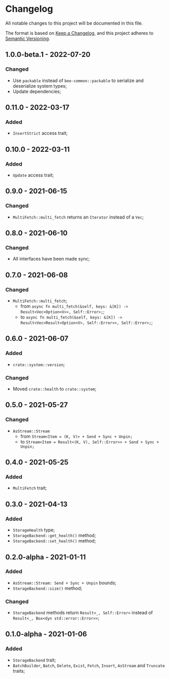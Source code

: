 # Changelog

All notable changes to this project will be documented in this file.

The format is based on [Keep a Changelog](https://keepachangelog.com/en/1.0.0/),
and this project adheres to [Semantic Versioning](https://semver.org/spec/v2.0.0.html).

<!-- ## Unreleased - YYYY-MM-DD

### Added

### Changed

### Deprecated

### Removed

### Fixed

### Security -->

## 1.0.0-beta.1 - 2022-07-20

### Changed

- Use `packable` instead of `bee-common::packable` to serialize and deserialize system types;
- Update dependencies;

## 0.11.0 - 2022-03-17

### Added

- `InsertStrict` access trait;

## 0.10.0 - 2022-03-11

### Added

- `Update` access trait;

## 0.9.0 - 2021-06-15

### Changed

- `MultiFetch::multi_fetch` returns an `Iterator` instead of a `Vec`;

## 0.8.0 - 2021-06-10

### Changed

- All interfaces have been made sync;

## 0.7.0 - 2021-06-08

### Changed

- `MultiFetch::multi_fetch`;
  - from `async fn multi_fetch(&self, keys: &[K]) -> Result<Vec<Option<V>>, Self::Error>;`;
  - to `async fn multi_fetch(&self, keys: &[K]) -> Result<Vec<Result<Option<V>, Self::Error>>, Self::Error>;`;

## 0.6.0 - 2021-06-07

### Added

- `crate::system::version`;

### Changed

- Moved `crate::health` to `crate::system`;

## 0.5.0 - 2021-05-27

### Changed

- `AsStream::Stream`
  - from  `Stream<Item = (K, V)> + Send + Sync + Unpin;`
  - to    `Stream<Item = Result<(K, V), Self::Error>> + Send + Sync + Unpin;`

## 0.4.0 - 2021-05-25

### Added

- `MultiFetch` trait;

## 0.3.0 - 2021-04-13

### Added

- `StorageHealth` type;
- `StorageBackend::get_health()` method;
- `StorageBackend::set_health()` method;

## 0.2.0-alpha - 2021-01-11

### Added

- `AsStream::Stream: Send + Sync + Unpin` bounds;
- `StorageBackend::size()` method;

### Changed

- `StorageBackend` methods return `Result<_, Self::Error>` instead of `Result<_, Box<dyn std::error::Error>>`;

## 0.1.0-alpha - 2021-01-06

### Added

- `StorageBackend` trait;
- `BatchBuilder`, `Batch`, `Delete`, `Exist`, `Fetch`, `Insert`, `AsStream` and `Truncate` traits;
